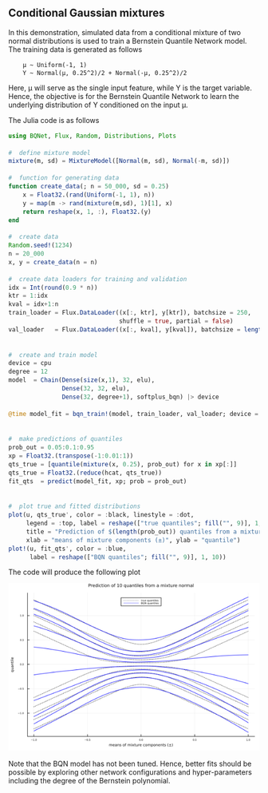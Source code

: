 ##  Conditional Gaussian mixtures

In this demonstration, simulated data from a conditional mixture of two normal distributions is used to train a Bernstein Quantile Network model. The training data is generated as follows
```
    μ ~ Uniform(-1, 1)
    Y ~ Normal(μ, 0.25^2)/2 + Normal(-μ, 0.25^2)/2 
```   
Here, μ will serve as the single input feature, while Y is the target variable. Hence, the objective is for the Bernstein Quantile Network to learn the underlying distribution of Y conditioned on the input μ.


The Julia code is as follows

```julia
using BQNet, Flux, Random, Distributions, Plots

#  define mixture model
mixture(m, sd) = MixtureModel([Normal(m, sd), Normal(-m, sd)])

#  function for generating data
function create_data(; n = 50_000, sd = 0.25)
    x = Float32.(rand(Uniform(-1, 1), n))
    y = map(m -> rand(mixture(m,sd), 1)[1], x)
    return reshape(x, 1, :), Float32.(y)
end

#  create data
Random.seed!(1234)
n = 20_000
x, y = create_data(n = n)

#  create data loaders for training and validation
idx = Int(round(0.9 * n))
ktr = 1:idx
kval = idx+1:n
train_loader = Flux.DataLoader((x[:, ktr], y[ktr]), batchsize = 250,
                               shuffle = true, partial = false)
val_loader   = Flux.DataLoader((x[:, kval], y[kval]), batchsize = length(kval))


#  create and train model
device = cpu
degree = 12
model  = Chain(Dense(size(x,1), 32, elu),
               Dense(32, 32, elu),
               Dense(32, degree+1), softplus_bqn) |> device

@time model_fit = bqn_train!(model, train_loader, val_loader; device = device)


#  make predictions of quantiles 
prob_out = 0.05:0.1:0.95
xp = Float32.(transpose(-1:0.01:1))
qts_true = [quantile(mixture(x, 0.25), prob_out) for x in xp[:]]
qts_true = Float32.(reduce(hcat, qts_true))
fit_qts  = predict(model_fit, xp; prob = prob_out)


#  plot true and fitted distributions
plot(u, qts_true', color = :black, linestyle = :dot,
     legend = :top, label = reshape(["true quantiles"; fill("", 9)], 1, 10),
     title = "Prediction of $(length(prob_out)) quantiles from a mixture normal",
     xlab = "means of mixture components (±)", ylab = "quantile")
plot!(u, fit_qts', color = :blue,
      label = reshape(["BQN quantiles"; fill("", 9)], 1, 10))
```
The code will produce the following plot

![BQN fit](./mixture_normal/mixture_normal.png)

Note that the BQN model has not been tuned. Hence, better fits should be possible by exploring other network configurations and hyper-parameters including the degree of the Bernstein polynomial.

